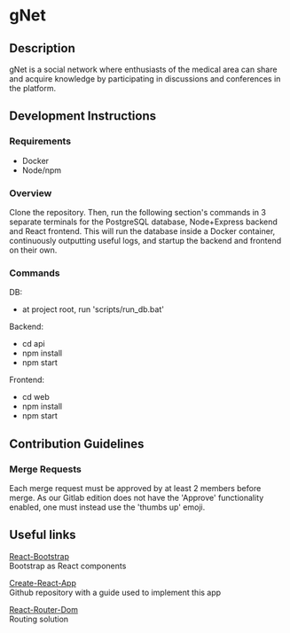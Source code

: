 gNet
====

Description
-----------
gNet is a social network where enthusiasts of the medical area can share and acquire knowledge by participating in discussions and conferences in the platform.

Development Instructions
------------

### Requirements
- Docker
- Node/npm

### Overview

Clone the repository. Then, run the following section's commands in 3 separate terminals for the PostgreSQL database, Node+Express backend and React frontend.
This will run the database inside a Docker container, continuously outputting useful logs, and startup the backend and frontend on their own.

### Commands
DB:
- at project root, run 'scripts/run_db.bat'

Backend:
- cd api
- npm install
- npm start

Frontend:
- cd web
- npm install
- npm start

Contribution Guidelines
------------

### Merge Requests
Each merge request must be approved by at least 2 members before merge. As our Gitlab edition does not have the 'Approve' functionality enabled, one must instead use the 'thumbs up' emoji.

Useful links
------------
[React-Bootstrap](https://react-bootstrap.github.io/components/alerts) \
Bootstrap as React components 

[Create-React-App](https://github.com/wmonk/create-react-app-typescript/blob/master/template/README.md#folder-structure) \
Github repository with a guide used to implement this app 

[React-Router-Dom](https://reacttraining.com/react-router/) \
Routing solution